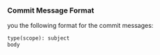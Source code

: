 ### Commit Message Format

you the following format for the commit messages:
```markdown
type(scope): subject
body
```